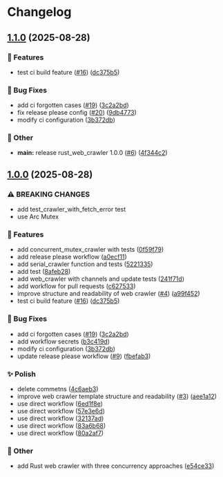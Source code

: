 # Changelog

## [1.1.0](https://github.com/nabil-Tounarti/rust-web-crawler/compare/v1.0.0...v1.1.0) (2025-08-28)


### 🚀 Features

* test ci build feature ([#16](https://github.com/nabil-Tounarti/rust-web-crawler/issues/16)) ([dc375b5](https://github.com/nabil-Tounarti/rust-web-crawler/commit/dc375b5925c903e1d1a8b05db5128171f939ddaa))


### 🐞 Bug Fixes

* add ci forgotten cases ([#19](https://github.com/nabil-Tounarti/rust-web-crawler/issues/19)) ([3c2a2bd](https://github.com/nabil-Tounarti/rust-web-crawler/commit/3c2a2bdf327e440a64ee30e8cebc12209fd9feef))
* fix release please config ([#20](https://github.com/nabil-Tounarti/rust-web-crawler/issues/20)) ([9db4773](https://github.com/nabil-Tounarti/rust-web-crawler/commit/9db4773e7b433772cdd556ea8468875910d9fdd5))
* modify ci configuration ([3b372db](https://github.com/nabil-Tounarti/rust-web-crawler/commit/3b372dbf9070f59715eb8093af4d704915aeb029))


### 🧰 Other

* **main:** release rust_web_crawler 1.0.0 ([#6](https://github.com/nabil-Tounarti/rust-web-crawler/issues/6)) ([4f344c2](https://github.com/nabil-Tounarti/rust-web-crawler/commit/4f344c2e0b505f7984947e332a6bc33b6f1333cb))

## [1.0.0](https://github.com/nabil-Tounarti/rust-web-crawler/compare/rust_web_crawler-v0.1.0...rust_web_crawler-v1.0.0) (2025-08-28)


### ⚠ BREAKING CHANGES

* add test_crawler_with_fetch_error test
* use Arc Mutex

### 🚀 Features

* add concurrent_mutex_crawler with tests ([0f59f79](https://github.com/nabil-Tounarti/rust-web-crawler/commit/0f59f792d6b8f977c0b0a68dee242e0a2115a028))
* add release please workflow ([a0ecf11](https://github.com/nabil-Tounarti/rust-web-crawler/commit/a0ecf11c8a1b572622a39f3754fced987ea79659))
* add serial_crawler function and tests ([5221335](https://github.com/nabil-Tounarti/rust-web-crawler/commit/5221335d6b97dfc0a3e4a06ed45705d1859a633a))
* add test ([8afeb28](https://github.com/nabil-Tounarti/rust-web-crawler/commit/8afeb2872dc5cda16a8e4eb6c3af26aa9931b9b7))
* add web_crawler with channels and update tests ([241f71d](https://github.com/nabil-Tounarti/rust-web-crawler/commit/241f71d65783b65d9be75438d7970293a8671ed4))
* add workflow for pull requests ([c627533](https://github.com/nabil-Tounarti/rust-web-crawler/commit/c627533e37f084fb44e40e3d7f9fa7cf419c63fd))
* improve structure and readability of web crawler ([#4](https://github.com/nabil-Tounarti/rust-web-crawler/issues/4)) ([a99f452](https://github.com/nabil-Tounarti/rust-web-crawler/commit/a99f4520b5a0c38ec18609d4419089f2bbeacdb8))
* test ci build feature ([#16](https://github.com/nabil-Tounarti/rust-web-crawler/issues/16)) ([dc375b5](https://github.com/nabil-Tounarti/rust-web-crawler/commit/dc375b5925c903e1d1a8b05db5128171f939ddaa))


### 🐞 Bug Fixes

* add ci forgotten cases ([#19](https://github.com/nabil-Tounarti/rust-web-crawler/issues/19)) ([3c2a2bd](https://github.com/nabil-Tounarti/rust-web-crawler/commit/3c2a2bdf327e440a64ee30e8cebc12209fd9feef))
* add workflow secrets ([b3c419d](https://github.com/nabil-Tounarti/rust-web-crawler/commit/b3c419d37bfebcd8296961172bef5127009dd98e))
* modify ci configuration ([3b372db](https://github.com/nabil-Tounarti/rust-web-crawler/commit/3b372dbf9070f59715eb8093af4d704915aeb029))
* update release please workflow ([#9](https://github.com/nabil-Tounarti/rust-web-crawler/issues/9)) ([fbefab3](https://github.com/nabil-Tounarti/rust-web-crawler/commit/fbefab32e003a88af6664fa25594a1ab74ba5cd6))


### ✨ Polish

* delete commetns ([4c6aeb3](https://github.com/nabil-Tounarti/rust-web-crawler/commit/4c6aeb3461a9d56210060e31d94b998a7f5e2f3d))
* improve web crawler template structure and readability ([#3](https://github.com/nabil-Tounarti/rust-web-crawler/issues/3)) ([aee1a12](https://github.com/nabil-Tounarti/rust-web-crawler/commit/aee1a12e18d204aac99fb60b416532d337b2b6c0))
* use direct workflow ([6ed1f8e](https://github.com/nabil-Tounarti/rust-web-crawler/commit/6ed1f8e442732fcfa2e9bb2c84ed7b0f90cc656d))
* use direct workflow ([57e3e6d](https://github.com/nabil-Tounarti/rust-web-crawler/commit/57e3e6de309bf69af7a514959cf48c4c86a5e452))
* use direct workflow ([32137ad](https://github.com/nabil-Tounarti/rust-web-crawler/commit/32137adce431b998ed5536dc3f3b8fc0113eb9c4))
* use direct workflow ([83a6b68](https://github.com/nabil-Tounarti/rust-web-crawler/commit/83a6b681ed72c1b940e7314ca80d310aac5f5172))
* use direct workflow ([80a2af7](https://github.com/nabil-Tounarti/rust-web-crawler/commit/80a2af78925609d8e4aef9b507723f557e598b5e))


### 🧰 Other

* add Rust web crawler with three concurrency approaches ([e54ce33](https://github.com/nabil-Tounarti/rust-web-crawler/commit/e54ce3317a139a9b6ef868099425875a3b305c61))
